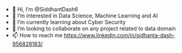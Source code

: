 - 👋 Hi, I’m @SiddhantDash6
- 👀 I’m interested in Data Science, Machine Learning and AI
- 🌱 I’m currently learning about Cyber Security
- 💞️ I’m looking to collaborate on any project related to data domain
- 📫 How to reach me https://www.linkedin.com/in/sidhanta-dash-956828183/

<!---
SiddhantDash6/SiddhantDash6 is a ✨ special ✨ repository because its `README.md` (this file) appears on your GitHub profile.
You can click the Preview link to take a look at your changes.
--->
